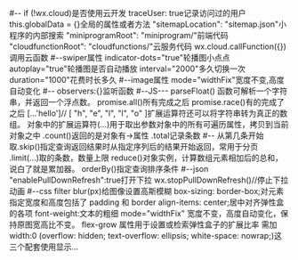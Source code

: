 #--
if (!wx.cloud)是否使用云开发
traceUser: true记录访问过的用户
this.globalData = {}全局的属性或者方法
"sitemapLocation": "sitemap.json"小程序的内部搜索
"miniprogramRoot": "miniprogram/"前端代码
	"cloudfunctionRoot": "cloudfunctions/"云服务代码
  wx.cloud.callFunction({})调用云函数
  #--swiper属性
  indicator-dots="true"轮播图小点点
  autoplay="true"轮播图是否自动播放 
  interval="2000"多久切换一次 duration="1000"花费时长多久
  #--image属性
  mode="widthFix"宽度不变,高度自动变化
  #--
  observers:{}监听函数
  #--JS---
  parseFloat() 函数可解析一个字符串，并返回一个浮点数。
  promise.all()所有完成之后
  promise.race()有的完成了之后 
  [...'hello']// [ "h", "e", "l", "l", "o" ]扩展运算符还可以将字符串转为真正的数组。
  对象中的扩展运算符(...)用于取出参数对象中的所有可遍历属性，拷贝到当前对象之中
  .count()返回的是对象有->属性   .total记录条数
  #--
  从第几条开始取.skip()指定查询返回结果时从指定序列后的结果开始返回，常用于分页
  .limit(...)取的条数，数量上限
  reduce()对象实例，计算数组元素相加后的总和，说白了就是累加器。
  orderBy()指定查询排序条件
  #--json
  "enablePullDownRefresh":true打开下拉 wx.stopPullDownRefresh()//停止下拉动画
#--css
 filter blur(px)给图像设置高斯模糊
  box-sizing: border-box;对元素指定宽度和高度包括了 padding 和 border 
   align-items: center;居中对齐弹性盒的各项
   font-weight:文本的粗细
   mode="widthFix" 宽度不变，高度自动变化，保持原图宽高比不变。
   flex-grow 属性用于设置或检索弹性盒子的扩展比率 需加width:0
  (overflow: hidden;
  text-overflow: ellipsis;
  white-space: nowrap;)这三个配套使用显示...
  